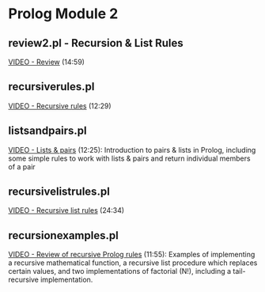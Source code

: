 # Prolog Module 2

## review2.pl - Recursion & List Rules

[VIDEO - Review](https://youtu.be/1kIQ9jbjcSY) (14:59)

## recursiverules.pl

[VIDEO - Recursive rules](https://youtu.be/mSdQtrAx1Co) (12:29)

## listsandpairs.pl

[VIDEO - Lists & pairs](https://youtu.be/XubLIMoqjtk) (12:25): Introduction to pairs & lists in Prolog, including some simple rules to work with lists & pairs and return individual members of a pair

## recursivelistrules.pl

[VIDEO - Recursive list rules](https://youtu.be/yi30r4gU4uE) (24:34)

## recursionexamples.pl

[VIDEO - Review of recursive Prolog rules](https://youtu.be/zg47962TL7c) (11:55): Examples of implementing a recursive mathematical function, a recursive list procedure which replaces certain values, and two implementations of factorial (N!), including a tail-recursive implementation.
